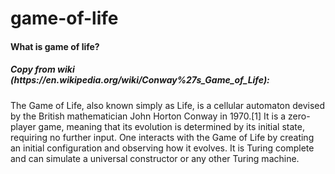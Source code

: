 # game-of-life

<h4>What is game of life? </h4>
<h5>Copy from wiki (https://en.wikipedia.org/wiki/Conway%27s_Game_of_Life):</h5>
<p>The Game of Life, also known simply as Life, is a cellular automaton devised by the British mathematician John Horton Conway in 1970.[1] It is a zero-player game, meaning that its evolution is determined by its initial state, requiring no further input. One interacts with the Game of Life by creating an initial configuration and observing how it evolves. It is Turing complete and can simulate a universal constructor or any other Turing machine.
</p>
